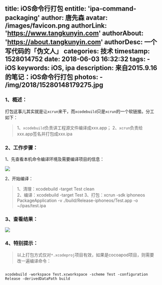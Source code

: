title: iOS命令行打包
entitle: 'ipa-command-packaging'
author: 唐先森
avatar: /images/favicon.png
authorLink: 'https://www.tangkunyin.com'
authorAbout: 'https://about.tangkunyin.com'
authorDesc: 一个写代码的「伪文人」
categories: 技术
timestamp: 1528014752
date: 2018-06-03 16:32:32
tags:
    - iOS
keywords: iOS, ipa
description: 来自2015.9.16的笔记：iOS命令行打包
photos:
    - /img/2018/15280148179275.jpg
---

### 1、概述：

打包这事儿其实就是让`xcrun`来干，而`xcodebuild`只是`xcrun`的一个软链接。分工如下：
> 1、`xcodebuild`负责讲工程源文件编译成xxx.app；
> 2、`xcrun`负责给xxx.app签名并打包成xxx.ipa

### 2、工作步骤：

1、先查看本机命令编译环境及需要编译项目的信息：

![](/img/2018/15280148179275.jpg)

2、开始编译：

> 1、清理：xcodebuild -target Test clean  
> 2、编译：xcodebuild -target Test
> 3、打包：xcrun -sdk iphoneos PackageApplication -v ./build/Release-iphoneos/Test.app -o ~/ipas/test.ipa


### 3、查看结果：

![](/img/2018/15280149958188.jpg)

### 4、特别提示：
> 以上打包方式仅对`*.xcodeproj`项目有效，如果是cocoapod项目，则需要改一遍编译命令：


```

xcodebuild -workspace Test.xcworkspace -scheme Test -configuration Release -derivedDataPath build

```


